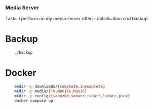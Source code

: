 ### Media Server
Tasks I perform on my media server often - initialisation and backup

# Backup 
```bash
    ./backup
```

# Docker
```bash
    mkdir -p downloads/{complete,incomplete}   
    mkdir -p media/{TV,Movies,Music}   
    mkdir -p config/{sabnzbd,sonarr,radarr,lidarr,plex}   
    docker compose up
```

